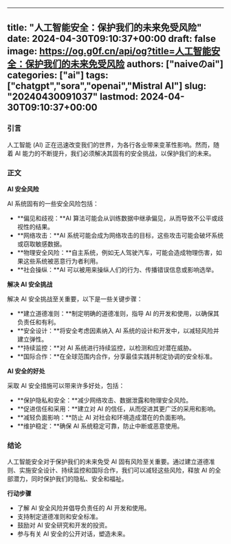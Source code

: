 
---
title: "人工智能安全：保护我们的未来免受风险"
date: 2024-04-30T09:10:37+00:00
draft: false
image: https://og.g0f.cn/api/og?title=人工智能安全：保护我们的未来免受风险
authors: ["naiveのai"]
categories: ["ai"]
tags: ["chatgpt","sora","openai","Mistral AI"]
slug: "20240430091037"
lastmod: 2024-04-30T09:10:37+00:00
---
### 引言

人工智能 (AI) 正在迅速改变我们的世界，为各行各业带来变革性影响。然而，随着 AI 能力的不断提升，我们必须解决其固有的安全挑战，以保护我们的未来。

### 正文

**AI 安全风险**

AI 系统固有的一些安全风险包括：

* **偏见和歧视：**AI 算法可能会从训练数据中继承偏见，从而导致不公平或歧视性的结果。
* **网络攻击：**AI 系统可能会成为网络攻击的目标，这些攻击可能会破坏系统或窃取敏感数据。
* **物理安全风险：**自主系统，例如无人驾驶汽车，可能会造成物理伤害，如果这些系统被恶意行为者利用。
* **社会操纵：**AI 可以被用来操纵人们的行为、传播错误信息或影响选举。

**解决 AI 安全挑战**

解决 AI 安全挑战至关重要，以下是一些关键步骤：

* **建立道德准则：**制定明确的道德准则，指导 AI 的开发和使用，以确保其负责任和有利。
* **安全设计：**将安全考虑因素纳入 AI 系统的设计和开发中，以减轻风险并建立弹性。
* **持续监控：**对 AI 系统进行持续监控，以检测和应对潜在威胁。
* **国际合作：**在全球范围内合作，分享最佳实践并制定协调的安全标准。

**AI 安全的好处**

采取 AI 安全措施可以带来许多好处，包括：

* **保护隐私和安全：**减少网络攻击、数据泄露和物理安全风险。
* **促进信任和采用：**建立对 AI 的信任，从而促进其更广泛的采用和影响。
* **减轻负面影响：**防止 AI 对社会和环境造成潜在的负面影响。
* **维护稳定：**确保 AI 系统稳定可靠，防止中断或恶意使用。

### 结论

人工智能安全对于保护我们的未来免受 AI 固有风险至关重要。通过建立道德准则、实施安全设计、持续监控和国际合作，我们可以减轻这些风险，释放 AI 的全部潜力，同时保护我们的隐私、安全和福祉。

**行动步骤**

* 了解 AI 安全风险并倡导负责任的 AI 开发和使用。
* 支持制定道德准则和安全标准。
* 鼓励对 AI 安全研究和开发的投资。
* 参与有关 AI 安全的公开对话，塑造未来。